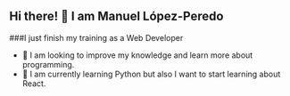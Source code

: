 ## Hi there! 👋 I am Manuel López-Peredo 
###I just finish my training as a Web Developer
 - 🔭 I am looking to improve my knowledge and learn more about programming.
 - 🌱 I am currently learning Python but also I want to start learning about React.
<!--
**manulpdev/manulpdev** is a ✨ _special_ ✨ repository because its `README.md` (this file) appears on your GitHub profile.

Here are some ideas to get you started:

- 🔭 I’m currently working on ...
- 🌱 I’m currently learning ...
- 👯 I’m looking to collaborate on ...
- 🤔 I’m looking for help with ...
- 💬 Ask me about ...
- 📫 How to reach me: ...
- 😄 Pronouns: ...
- ⚡ Fun fact: ...
-->
